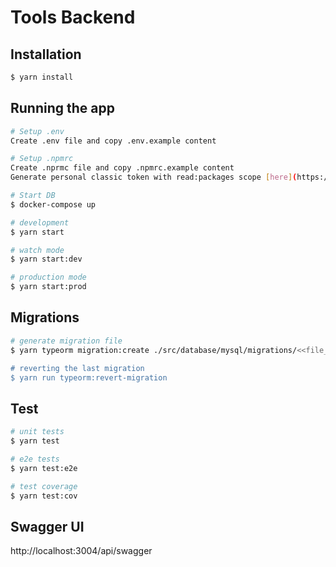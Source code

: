 # Tools Backend

## Installation

```bash
$ yarn install
```

## Running the app

```bash
# Setup .env
Create .env file and copy .env.example content

# Setup .npmrc
Create .nprmc file and copy .npmrc.example content
Generate personal classic token with read:packages scope [here](https://github.com/settings/tokens)

# Start DB
$ docker-compose up

# development
$ yarn start

# watch mode
$ yarn start:dev

# production mode
$ yarn start:prod
```

## Migrations

```bash
# generate migration file
$ yarn typeorm migration:create ./src/database/mysql/migrations/<<file_name>>

# reverting the last migration
$ yarn run typeorm:revert-migration
```

## Test

```bash
# unit tests
$ yarn test

# e2e tests
$ yarn test:e2e

# test coverage
$ yarn test:cov
```

## Swagger UI

http://localhost:3004/api/swagger

